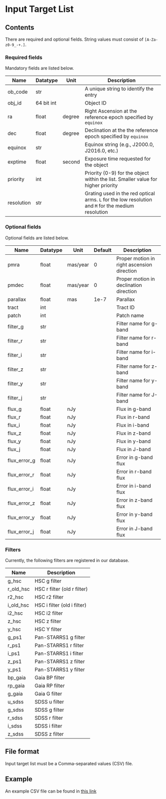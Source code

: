 # Input Target List

## Contents

There are required and optional fields. String values must consist of `[A-Za-z0-9_-+.]`.


### Required fields

Mandatory fields are listed below.

| Name       | Datatype   | Unit   | Description                                                                                        |
|------------|------------|--------|----------------------------------------------------------------------------------------------------|
| ob_code    | str        |        | A unique string to identify the entry                                                              |
| obj_id     | 64 bit int |        | Object ID                                                                                          |
| ra         | float      | degree | Right Ascension at the reference epoch specified by `equinox`                                      |
| dec        | float      | degree | Declination at the the reference epoch specified by `equinox`                                      |
| equinox    | str        |        | Equinox string (e.g., J2000.0, J2016.0, etc.)                                                      |
| exptime    | float      | second | Exposure time requested for the object                                                             |
| priority   | int        |        | Priority (0-9) for the object within the list. Smaller value for higher priority                   |
| resolution | str        |        | Grating used in the red optical arms. `L` for the low resolution and `M` for the medium resolution |




### Optional fields

Optional fields are listed below.

| Name         | Datatype | Unit     | Default | Description                                |
|--------------|----------|----------|---------|--------------------------------------------|
| pmra         | float    | mas/year | 0       | Proper motion in right ascension direction |
| pmdec        | float    | mas/year | 0       | Proper motion in declination direction     |
| parallax     | float    | mas      | 1e-7    | Parallax                                   |
| tract        | int      |          |         | Tract ID                                   |
| patch        | int      |          |         | Patch name                                 |
| filter_g     | str      |          |         | Filter name for g-band                     |
| filter_r     | str      |          |         | Filter name for r-band                     |
| filter_i     | str      |          |         | Filter name for i-band                     |
| filter_z     | str      |          |         | Filter name for z-band                     |
| filter_y     | str      |          |         | Filter name for y-band                     |
| filter_j     | str      |          |         | Filter name for J-band                     |
| flux_g       | float    | nJy      |         | Flux in g-band                             |
| flux_r       | float    | nJy      |         | Flux in r-band                             |
| flux_i       | float    | nJy      |         | Flux in i-band                             |
| flux_z       | float    | nJy      |         | Flux in z-band                             |
| flux_y       | float    | nJy      |         | Flux in y-band                             |
| flux_j       | float    | nJy      |         | Flux in J-band                             |
| flux_error_g | float    | nJy      |         | Error in g-band flux                       |
| flux_error_r | float    | nJy      |         | Error in r-band flux                       |
| flux_error_i | float    | nJy      |         | Error in i-band flux                       |
| flux_error_z | float    | nJy      |         | Error in z-band flux                       |
| flux_error_y | float    | nJy      |         | Error in y-band flux                       |
| flux_error_j | float    | nJy      |         | Error in J-band flux                       |

### Filters

Currently, the following filters are registered in our database.

| Name      | Description                 |
|-----------|-----------------------------|
| g_hsc     | HSC g filter                |
| r_old_hsc | HSC r filter (old r filter) |
| r2_hsc    | HSC r2 filter               |
| i_old_hsc | HSC i filter (old i filter) |
| i2_hsc    | HSC i2 filter               |
| z_hsc     | HSC z filter                |
| y_hsc     | HSC Y filter                |
| g_ps1     | Pan-STARRS1 g filter        |
| r_ps1     | Pan-STARRS1 r filter        |
| i_ps1     | Pan-STARRS1 i filter        |
| z_ps1     | Pan-STARRS1 z filter        |
| y_ps1     | Pan-STARRS1 y filter        |
| bp_gaia   | Gaia BP filter              |
| rp_gaia   | Gaia RP filter              |
| g_gaia    | Gaia G filter               |
| u_sdss    | SDSS u filter               |
| g_sdss    | SDSS g filter               |
| r_sdss    | SDSS r filter               |
| i_sdss    | SDSS i filter               |
| z_sdss    | SDSS z filter               |


## File format

Input target list must be a Comma-separated values (CSV) file.


## Example

An example CSV file can be found in [this link](examples/example_targetlist.csv)
